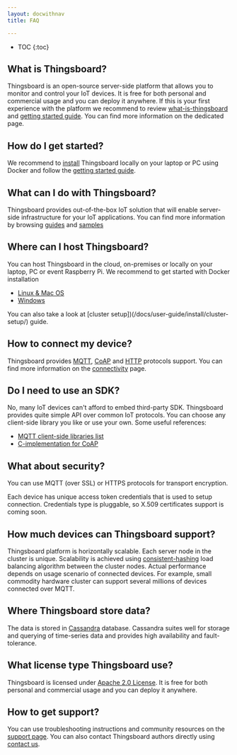 ```yaml
---
layout: docwithnav
title: FAQ

---
```


* TOC
{:toc}

## What is Thingsboard?

Thingsboard is an open-source server-side platform that allows you to monitor and control your IoT devices.
It is free for both personal and commercial usage and you can deploy it anywhere. 
If this is your first experience with the platform we recommend to review [what-is-thingsboard](/docs/getting-started-guides/what-is-thingsboard/) 
and [getting started guide](/docs/getting-started-guides/helloworld/).
You can find more information on the dedicated page.

## How do I get started?

We recommend to [install](/docs/user-guide/install/installation-options/) Thingsboard locally on your laptop or PC using Docker 
and follow the [getting started guide](/docs/getting-started-guides/helloworld/).

## What can I do with Thingsboard?

Thingsboard provides out-of-the-box IoT solution that will enable server-side infrastructure for your IoT applications. 
You can find more information by browsing [guides](/docs/user-guide/) and [samples](/docs/samples/)

## Where can I host Thingsboard?

You can host Thingsboard in the cloud, on-premises or locally on your laptop, PC or event Raspberry Pi. We recommend to get started with Docker installation
  
  - [Linux & Mac OS](/docs/user-guide/install/docker/) 
  - [Windows](/docs/user-guide/install/docker-windows/)

You can also take a look at [cluster setup])(/docs/user-guide/install/cluster-setup/) guide.

## How to connect my device?

Thingsboard provides 
[MQTT](/docs/reference/mqtt-api), 
[CoAP](/docs/reference/coap-api) and 
[HTTP](/docs/reference/http-api) protocols support. 
You can find more information on the [connectivity](/docs/reference/protocols/) page.

## Do I need to use an SDK?

No, many IoT devices can't afford to embed third-party SDK. Thingsboard provides quite simple API over common IoT protocols. You can choose any client-side library you like or use your own. 
Some useful references:
 
 - [MQTT client-side libraries list](https://github.com/mqtt/mqtt.github.io/wiki/libraries) 
 - [C-implementation for CoAP](https://libcoap.net/)

## What about security?

You can use MQTT (over SSL) or HTTPS protocols for transport encryption. 

Each device has unique access token credentials that is used to setup connection. Credentials type is pluggable, so X.509 certificates support is coming soon.

## How much devices can Thingsboard support?

Thingsboard platform is horizontally scalable. Each server node in the cluster is unique. 
Scalability is achieved using [consistent-hashing](https://dzone.com/articles/simple-magic-consistent) load balancing algorithm between the cluster nodes.
Actual performance depends on usage scenario of connected devices. 
For example, small commodity hardware cluster can support several millions of devices connected over MQTT. 
  
## Where Thingsboard store data?

The data is stored in [Cassandra](http://cassandra.apache.org/) database. Cassandra suites well for storage and querying of time-series data and provides high availability and fault-tolerance.
 
## What license type Thingsboard use?

Thingsboard is licensed under [Apache 2.0 License](https://en.wikipedia.org/wiki/Apache_License#Version_2.0). 
It is free for both personal and commercial usage and you can deploy it anywhere.

## How to get support?

You can use troubleshooting instructions and community resources on the [support page](/docs/support/). 
You can also contact Thingsboard authors directly using [contact us](/docs/support/#contact-us). 